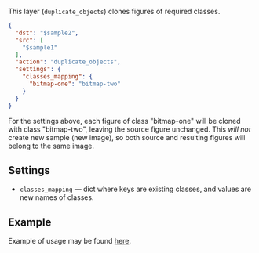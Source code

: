 This layer (`duplicate_objects`) clones figures of required classes.

```json
{
  "dst": "$sample2",
  "src": [
    "$sample1"
  ],
  "action": "duplicate_objects",
  "settings": {
    "classes_mapping": {
      "bitmap-one": "bitmap-two"
    }
  }
}
```

For the settings above, each figure of class "bitmap-one" will be cloned with class "bitmap-two", leaving the source figure unchanged. This _will not_ create new sample (new image), so both source and resulting figures will belong to the same image.

## Settings

- `classes_mapping` — dict where keys are existing classes, and values are new names of classes.

## Example

Example of usage may be found [here](/export/examples/vectorize-bitmap/#duplicate-objects-for-complicated-conversions).
